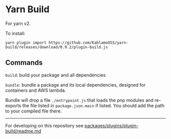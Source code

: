 # Yarn Build

For yarn v2.

To install:

```
yarn plugin import https://github.com/KablamoOSS/yarn-build/releases/download/0.9.2/plugin-build.js
```

## Commands

`build`: build your package and all dependencies

`bundle`: bundle a package and its local dependencies, designed for containers and AWS lambda.

Bundle will drop a file `./entrypoint.js` that loads the pnp modules and re-exports the file listed in
`package.json.main` if listed. You should add the path to your compiled file there.

---

For developing on this repository see [packages/plugins/plugin-build/readme.md](packages/plugins/plugin-build/readme.md)
